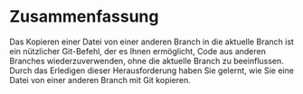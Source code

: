 # Zusammenfassung

Das Kopieren einer Datei von einer anderen Branch in die aktuelle Branch ist ein nützlicher Git-Befehl, der es Ihnen ermöglicht, Code aus anderen Branches wiederzuverwenden, ohne die aktuelle Branch zu beeinflussen. Durch das Erledigen dieser Herausforderung haben Sie gelernt, wie Sie eine Datei von einer anderen Branch mit Git kopieren.
